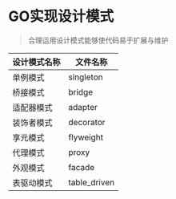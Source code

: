 # GO实现设计模式

> 合理运用设计模式能够使代码易于扩展与维护

设计模式名称 | 文件名称 
---|---
单例模式|singleton
桥接模式|bridge
适配器模式|adapter
装饰者模式|decorator
享元模式|flyweight
代理模式|proxy
外观模式|facade
表驱动模式|table_driven